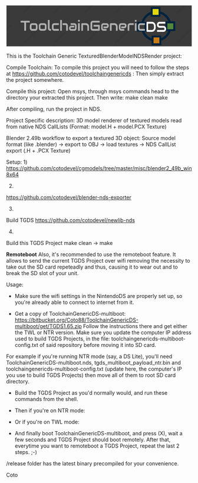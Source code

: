 ![ToolchainGenericDS](img/TGDS-Logo.png)

This is the Toolchain Generic TexturedBlenderModelNDSRender project:

Compile Toolchain: To compile this project you will need to follow the steps at https://github.com/cotodevel/toolchaingenericds : Then simply extract the project somewhere.

Compile this project: Open msys, through msys commands head to the directory your extracted this project. Then write: make clean make

After compiling, run the project in NDS.

Project Specific description: 
3D model renderer of textured models read from native NDS CallLists (Format: model.H + model.PCX Texture)

Blender 2.49b workflow to export a textured 3D object:
Source model format (like .blender) -> export to OBJ -> load textures -> NDS CallList export (.H + .PCX Texture)

Setup:
1)
https://github.com/cotodevel/cgmodels/tree/master/misc/blender2_49b_win8x64

2)
https://github.com/cotodevel/blender-nds-exporter

3)
Build TGDS 
https://github.com/cotodevel/newlib-nds

4)
Build this TGDS Project
make clean -> make


____Remoteboot____
Also, it's recommended to use the remoteboot feature. It allows to send the current TGDS Project over wifi removing the necessity
to take out the SD card repeteadly and thus, causing it to wear out and to break the SD slot of your unit.

Usage:
- Make sure the wifi settings in the NintendoDS are properly set up, so you're already able to connect to internet from it.

- Get a copy of ToolchainGenericDS-multiboot: https://bitbucket.org/Coto88/ToolchainGenericDS-multiboot/get/TGDS1.65.zip
Follow the instructions there and get either the TWL or NTR version. Make sure you update the computer IP address used to build TGDS Projects, 
in the file: toolchaingenericds-multiboot-config.txt of said repository before moving it into SD card.

For example if you're running NTR mode (say, a DS Lite), you'll need ToolchainGenericDS-multiboot.nds, tgds_multiboot_payload_ntr.bin
and toolchaingenericds-multiboot-config.txt (update here, the computer's IP you use to build TGDS Projects) then move all of them to root SD card directory.

- Build the TGDS Project as you'd normally would, and run these commands from the shell.
<make clean>
<make>

- Then if you're on NTR mode:
<remoteboot ntr_mode computer_ip_address>

- Or if you're on TWL mode:
<remoteboot twl_mode computer_ip_address>

- And finally boot ToolchainGenericDS-multiboot, and press (X), wait a few seconds and TGDS Project should boot remotely.
  After that, everytime you want to remoteboot a TGDS Project, repeat the last 2 steps. ;-)




/release folder has the latest binary precompiled for your convenience.

Coto
